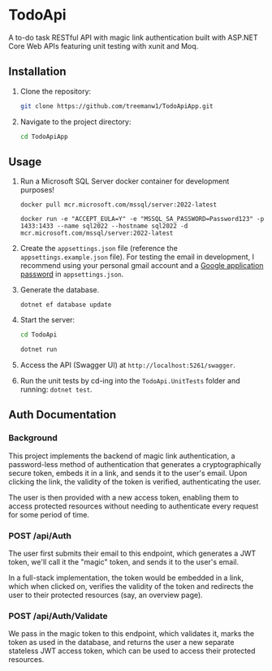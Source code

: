 # TodoApi

A to-do task RESTful API with magic link authentication built with ASP.NET
Core Web APIs featuring unit testing with xunit and Moq.

## Installation

1. Clone the repository:
	```bash
	git clone https://github.com/treemanw1/TodoApiApp.git
	```
2. Navigate to the project directory:
	```bash
	cd TodoApiApp
	```

## Usage
1. Run a Microsoft SQL Server docker container for development purposes!
	```
	docker pull mcr.microsoft.com/mssql/server:2022-latest

	docker run -e "ACCEPT_EULA=Y" -e "MSSQL_SA_PASSWORD=Password123" -p 1433:1433 --name sql2022 --hostname sql2022 -d mcr.microsoft.com/mssql/server:2022-latest
	```

2. Create the `appsettings.json` file (reference the `appsettings.example.json`
file). For testing the email in development, I recommend using your personal
gmail account and a [Google application
password](https://support.google.com/accounts/answer/185833?hl=en) in
`appsettings.json`.

3. Generate the database.
	```
	dotnet ef database update
	```

3. Start the server:
	```bash
	cd TodoApi

	dotnet run	
	```
4. Access the API (Swagger UI) at `http://localhost:5261/swagger`.
5. Run the unit tests by cd-ing into the `TodoApi.UnitTests` folder and running:
`dotnet test`.

## Auth Documentation

### Background

This project implements the backend of magic link authentication, a
password-less method of authentication that generates a cryptographically secure
token, embeds it in a link, and sends it to the user's email. Upon clicking the
link, the validity of the token is verified, authenticating the user.

The user is then provided with a new access token, enabling them to access
protected resources without needing to authenticate every request for some
period of time.

### POST /api/Auth

The user first submits their email to this endpoint, which generates a JWT
token, we'll call it the "magic" token, and sends it to the user's email.

In a full-stack implementation, the token would be embedded in a link, which
when clicked on, verifies the validity of the token and redirects the user to
their protected resources (say, an overview page).

### POST /api/Auth/Validate

We pass in the magic token to this endpoint, which validates it, marks the token
as used in the database, and returns the user a new separate stateless JWT
access token, which can be used to access their protected resources.